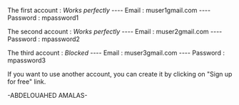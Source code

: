 The first account : _Works perfectly_
---- Email : muser1gmail.com
---- Password : mpassword1

The second account : _Works perfectly_
---- Email : muser2gmail.com
---- Password : mpassword2

The third account : _Blocked_
---- Email : muser3gmail.com
---- Password : mpassword3

If you want to use another account, you can create it by clicking on "Sign up for free" link.

-ABDELOUAHED AMALAS-
